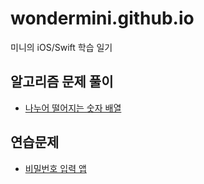 # wondermini.github.io
미니의 iOS/Swift 학습 일기

## 알고리즘 문제 풀이

- [나누어 떨어지는 숫자 배열](algorithm/나누어떨어지는숫자배열.md)

## 연습문제
- [비밀번호 입력 앱](연습문제/220327c3ef2.md)
